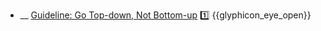 * __ [Guideline: Go Top-down, Not Bottom-up]({{baseUrl}}/documentation/guidelines/goTopDown) :one: <trigger for="pop:documentation-goTopDown-preview">{{glyphicon_eye_open}}</trigger>

<popover id="pop:documentation-goTopDown-preview" title="{{glyphicon_eye_open}} Guideline: Go Top-down, Not Bottom-up" placement="right">
  <div slot="content">
    <include src=".\preview.md" />
  </div>
</popover>
